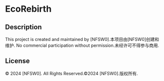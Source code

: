 # EcoRebirth

## Description

This project is created and maintained by [NFSW0].本项目由[NFSW0]创建和维护.
No commercial participation without permission.未经许可不得参与商用.

## License

© 2024 [NFSW0]. All Rights Reserved.©2024 [NFSW0].版权所有.

